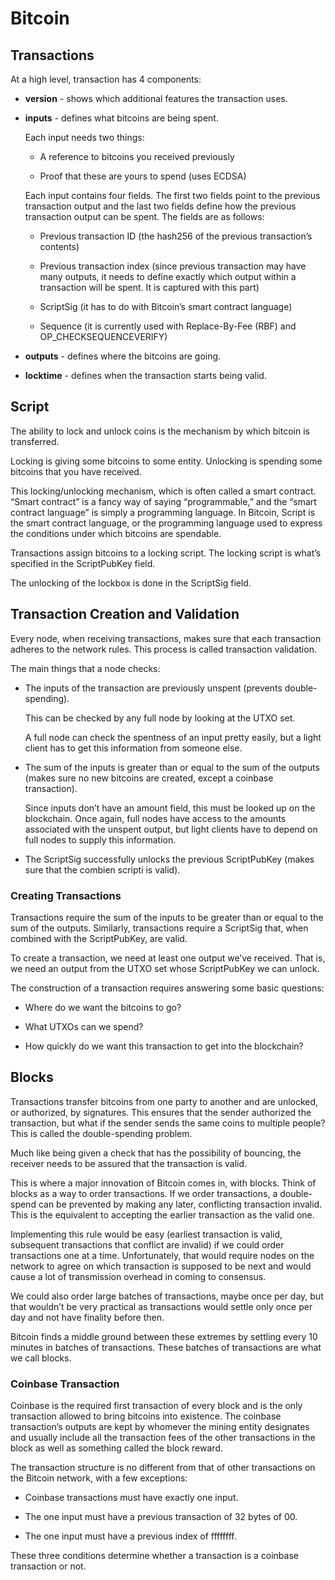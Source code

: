 # Bitcoin

## Transactions

At a high level, transaction has 4 components:

- **version** - shows which additional features the transaction uses.

- **inputs** - defines what bitcoins are being spent.

    Each input needs two things:
    
    - A reference to bitcoins you received previously

    - Proof that these are yours to spend (uses ECDSA)

    Each input contains four fields. The first two fields point to the previous transaction output and the last two fields define how the previous transaction output can be spent. The fields are as follows:

    - Previous transaction ID (the hash256 of the previous transaction’s contents)

    - Previous transaction index (since previous transaction may have many outputs, it needs to define exactly which output within a transaction will be spent. It is captured with this part)
    
    - ScriptSig (it has to do with Bitcoin’s smart contract language)
    
    - Sequence (it is currently used with Replace-By-Fee (RBF) and OP_CHECKSEQUENCEVERIFY)

- **outputs** - defines where the bitcoins are going.

- **locktime** - defines when the transaction starts being valid.

## Script

The ability to lock and unlock coins is the mechanism by which bitcoin is transferred.

Locking is giving some bitcoins to some entity. Unlocking is spending some bitcoins that you have received.

This locking/unlocking mechanism, which is often called a smart contract. “Smart contract” is a fancy way of saying “programmable,” and the “smart contract language” is simply a programming language. In Bitcoin, Script is the smart contract language, or the programming language used to express the conditions under which bitcoins are spendable.

Transactions assign bitcoins to a locking script. The locking script is what’s specified in the ScriptPubKey field.

The unlocking of the lockbox is done in the ScriptSig field.

## Transaction Creation and Validation

Every node, when receiving transactions, makes sure that each transaction adheres to the network rules. This process is called transaction validation.

The main things that a node checks:

- The inputs of the transaction are previously unspent (prevents double-spending).

    This can be checked by any full node by looking at the UTXO set.

    A full node can check the spentness of an input pretty easily, but a light client has to get this information from someone else.

- The sum of the inputs is greater than or equal to the sum of the outputs (makes sure no new bitcoins are created, except a coinbase transaction).

    Since inputs don’t have an amount field, this must be looked up on the blockchain. Once again, full nodes have access to the amounts associated with the unspent output, but light clients have to depend on full nodes to supply this information.

- The ScriptSig successfully unlocks the previous ScriptPubKey (makes sure that the combien scripti is valid).

### Creating Transactions

Transactions require the sum of the inputs to be greater than or equal to the sum of the outputs. Similarly, transactions require a ScriptSig that, when combined with the ScriptPubKey, are valid.

To create a transaction, we need at least one output we’ve received. That is, we need an output from the UTXO set whose ScriptPubKey we can unlock.

The construction of a transaction requires answering some basic questions:

- Where do we want the bitcoins to go?

- What UTXOs can we spend?

- How quickly do we want this transaction to get into the blockchain?

## Blocks

Transactions transfer bitcoins from one party to another and are unlocked, or authorized, by signatures. This ensures that the sender authorized the transaction, but what if the sender sends the same coins to multiple people? This is called the double-spending problem.

Much like being given a check that has the possibility of bouncing, the receiver needs to be assured that the transaction is valid.

This is where a major innovation of Bitcoin comes in, with blocks. Think of blocks as a way to order transactions. If we order transactions, a double-spend can be prevented by making any later, conflicting transaction invalid. This is the equivalent to accepting the earlier transaction as the valid one.

Implementing this rule would be easy (earliest transaction is valid, subsequent transactions
that conflict are invalid) if we could order transactions one at a time. Unfortunately,
that would require nodes on the network to agree on which transaction is supposed to be next and would cause a lot of transmission overhead in coming to
consensus.

We could also order large batches of transactions, maybe once per day, but that wouldn’t be very practical as transactions would settle only once per day and not
have finality before then.

Bitcoin finds a middle ground between these extremes by settling every 10 minutes in batches of transactions. These batches of transactions are what we call blocks.

### Coinbase Transaction

Coinbase is the required first transaction of every block and is the only transaction allowed to bring bitcoins into existence. The coinbase transaction’s outputs are kept by whomever the mining entity designates and usually include all the transaction fees of the other transactions in the block as well as something called the block reward.

The transaction structure is no different from that of other transactions on the Bitcoin network, with a few exceptions:

 - Coinbase transactions must have exactly one input.

 - The one input must have a previous transaction of 32 bytes of 00.

 - The one input must have a previous index of ffffffff.

These three conditions determine whether a transaction is a coinbase transaction or not.
